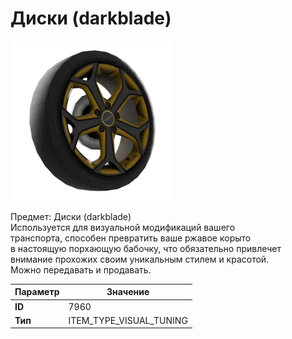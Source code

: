 # Диски (darkblade)

![Item Image](../img/7960.webp?raw=true)

Предмет: Диски (darkblade)<br>Используется для визуальной модификаций вашего<br>транспорта, способен превратить ваше ржавое корыто<br>в настоящую порхающую бабочку, что обязательно привлечет<br>внимание прохожих своим уникальным стилем и красотой.<br>Можно передавать и продавать.


| Параметр | Значение |
|----------|----------|
| **ID** | 7960 |
| **Тип** | ITEM_TYPE_VISUAL_TUNING |

